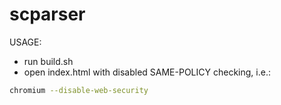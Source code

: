 # scparser
USAGE:
- run build.sh
- open index.html with disabled SAME-POLICY checking, i.e.: 
```sh
chromium --disable-web-security
```
